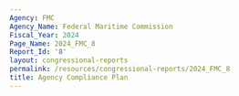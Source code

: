 ```yaml
---
Agency: FMC
Agency_Name: Federal Maritime Commission
Fiscal_Year: 2024
Page_Name: 2024_FMC_8
Report_Id: '8'
layout: congressional-reports
permalink: /resources/congressional-reports/2024_FMC_8
title: Agency Compliance Plan
---
```

